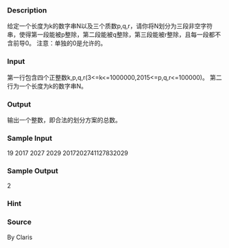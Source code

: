 
### Description
给定一个长度为k的数字串N以及三个质数p,q,r，请你将N划分为三段非空字符串，使得第一段能被p整除，第二段能被q整除，第三段能被r整除，且每一段都不含前导0。
注意：单独的0是允许的。


### Input
第一行包含四个正整数k,p,q,r(3<=k<=1000000,2015<=p,q,r<=100000)。
第二行为一个长度为k的数字串N。


### Output
输出一个整数，即合法的划分方案的总数。


### Sample Input
19 2017 2027 2029
2017202741127832029
### Sample Output
2
### Hint

### Source
By Claris